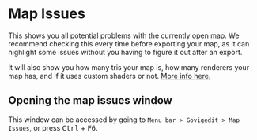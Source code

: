# Map Issues

This shows you all potential problems with the currently open map. We recommend checking this every time before exporting your map, as it can highlight some issues without you having to figure it out after an export.

It will also show you how many tris your map is, how many renderers your map has, and if it uses custom shaders or not. [More info here.](/guides/performance)

## Opening the map issues window

This window can be accessed by going to `Menu bar > Govigedit > Map Issues`, or press <kbd>Ctrl</kbd> + <kbd>F6</kbd>.
